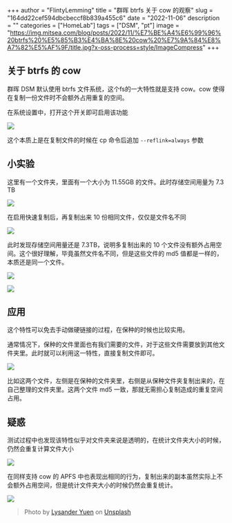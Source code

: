 +++
author = "FlintyLemming"
title = "群晖 btrfs 关于 cow 的观察"
slug = "164dd22cef594dbcbeccf8b839a455c6"
date = "2022-11-06"
description = ""
categories = ["HomeLab"]
tags = ["DSM", "pt"]
image = "https://img.mitsea.com/blog/posts/2022/11/%E7%BE%A4%E6%99%96%20btrfs%20%E5%85%B3%E4%BA%8E%20cow%20%E7%9A%84%E8%A7%82%E5%AF%9F/title.jpg?x-oss-process=style/ImageCompress"
+++

## 关于 btrfs 的 cow

群晖 DSM 默认使用 btrfs 文件系统，这个fs的一大特性就是支持 cow。cow 使得在复制一份文件时不会额外占用重复的空间。

在系统设置中，打开这个开关即可启用该功能

![](https://img.mitsea.com/blog/posts/2022/11/%E7%BE%A4%E6%99%96%20btrfs%20%E5%85%B3%E4%BA%8E%20cow%20%E7%9A%84%E8%A7%82%E5%AF%9F/1.png?x-oss-process=style/ImageCompress)

这个本质上是在复制文件的时候在 cp 命令后追加 `--reflink=always` 参数

## 小实验

这里有一个文件夹，里面有一个大小为 11.55GB 的文件。此时存储空间用量为 7.3 TB

![](https://img.mitsea.com/blog/posts/2022/11/%E7%BE%A4%E6%99%96%20btrfs%20%E5%85%B3%E4%BA%8E%20cow%20%E7%9A%84%E8%A7%82%E5%AF%9F/2.png?x-oss-process=style/ImageCompress)

在启用快速复制后，再复制出来 10 份相同文件，仅仅是文件名不同

![](https://img.mitsea.com/blog/posts/2022/11/%E7%BE%A4%E6%99%96%20btrfs%20%E5%85%B3%E4%BA%8E%20cow%20%E7%9A%84%E8%A7%82%E5%AF%9F/3.png?x-oss-process=style/ImageCompress)

此时发现存储空间用量还是 7.3TB，说明多复制出来的 10 个文件没有额外占用空间。这个很好理解，毕竟虽然文件名不同，但是这些文件的 md5 值都是一样的，本质还是同一个文件。

![](https://img.mitsea.com/blog/posts/2022/11/%E7%BE%A4%E6%99%96%20btrfs%20%E5%85%B3%E4%BA%8E%20cow%20%E7%9A%84%E8%A7%82%E5%AF%9F/4.png?x-oss-process=style/ImageCompress)

![](https://img.mitsea.com/blog/posts/2022/11/%E7%BE%A4%E6%99%96%20btrfs%20%E5%85%B3%E4%BA%8E%20cow%20%E7%9A%84%E8%A7%82%E5%AF%9F/5.png?x-oss-process=style/ImageCompress)

## 应用

这个特性可以免去手动做硬链接的过程，在保种的时候也比较实用。

通常情况下，保种的文件里面也有我们需要的文件，对于这些文件需要放到其他文件夹里。此时就可以利用这一特性，直接复制文件即可。

![](https://img.mitsea.com/blog/posts/2022/11/%E7%BE%A4%E6%99%96%20btrfs%20%E5%85%B3%E4%BA%8E%20cow%20%E7%9A%84%E8%A7%82%E5%AF%9F/6.png?x-oss-process=style/ImageCompress)

比如这两个文件，左侧是在保种的文件夹里，右侧是从保种文件夹复制出来的，在自己整理的文件夹里。这两个文件 md5 一致，那就无需担心复制造成的重复空间占用。

## 疑惑

测试过程中也发现该特性似乎对文件夹来说是透明的，在统计文件夹大小的时候，仍然会重复计算文件大小

![](https://img.mitsea.com/blog/posts/2022/11/%E7%BE%A4%E6%99%96%20btrfs%20%E5%85%B3%E4%BA%8E%20cow%20%E7%9A%84%E8%A7%82%E5%AF%9F/7.png?x-oss-process=style/ImageCompress)

在同样支持 cow 的 APFS 中也表现出相同的行为，复制出来的副本虽然实际上不会额外占用空间，但是统计文件夹大小的时候仍然会重复统计。

![](https://img.mitsea.com/blog/posts/2022/11/%E7%BE%A4%E6%99%96%20btrfs%20%E5%85%B3%E4%BA%8E%20cow%20%E7%9A%84%E8%A7%82%E5%AF%9F/8.png?x-oss-process=style/ImageCompress)

> Photo by [Lysander Yuen](https://unsplash.com/@lysanderyuen?utm_source=unsplash&utm_medium=referral&utm_content=creditCopyText) on [Unsplash](https://unsplash.com/s/photos/duplicate?utm_source=unsplash&utm_medium=referral&utm_content=creditCopyText)
